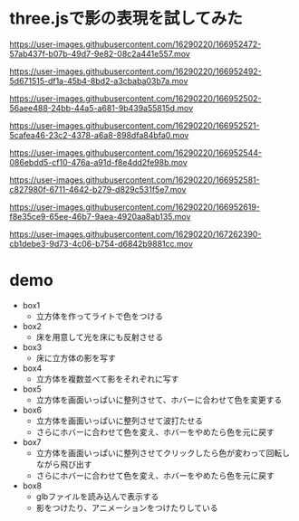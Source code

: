 # three.jsで影の表現を試してみた

https://user-images.githubusercontent.com/16290220/166952472-57ab437f-b07b-49d7-9e82-08c2a441e557.mov

https://user-images.githubusercontent.com/16290220/166952492-5d671515-df1a-45b4-8bd2-a3cbaba03b7a.mov

https://user-images.githubusercontent.com/16290220/166952502-56aee488-24bb-44a5-a681-9b439a55815d.mov

https://user-images.githubusercontent.com/16290220/166952521-5cafea46-23c2-4378-a6a8-898dfa84bfa0.mov

https://user-images.githubusercontent.com/16290220/166952544-086ebdd5-cf10-476a-a91d-f8e4dd2fe98b.mov

https://user-images.githubusercontent.com/16290220/166952581-c827980f-6711-4642-b279-d829c531f5e7.mov

https://user-images.githubusercontent.com/16290220/166952619-f8e35ce9-65ee-46b7-9aea-4920aa8ab135.mov

https://user-images.githubusercontent.com/16290220/167262390-cb1debe3-9d73-4c06-b754-d6842b9881cc.mov

# demo
- box1
  - 立方体を作ってライトで色をつける
- box2
  - 床を用意して光を床にも反射させる
- box3
  - 床に立方体の影を写す
- box4
  - 立方体を複数並べて影をそれぞれに写す
- box5
  - 立方体を画面いっぱいに整列させて、ホバーに合わせて色を変更する
- box6
  - 立方体を画面いっぱいに整列させて波打たせる
  - さらにホバーに合わせて色を変え、ホバーをやめたら色を元に戻す
- box7
  - 立方体を画面いっぱいに整列させてクリックしたら色が変わって回転しながら飛び出す
  - さらにホバーに合わせて色を変え、ホバーをやめたら色を元に戻す
- box8
  - glbファイルを読み込んで表示する
  - 影をつけたり、アニメーションをつけたりしている

